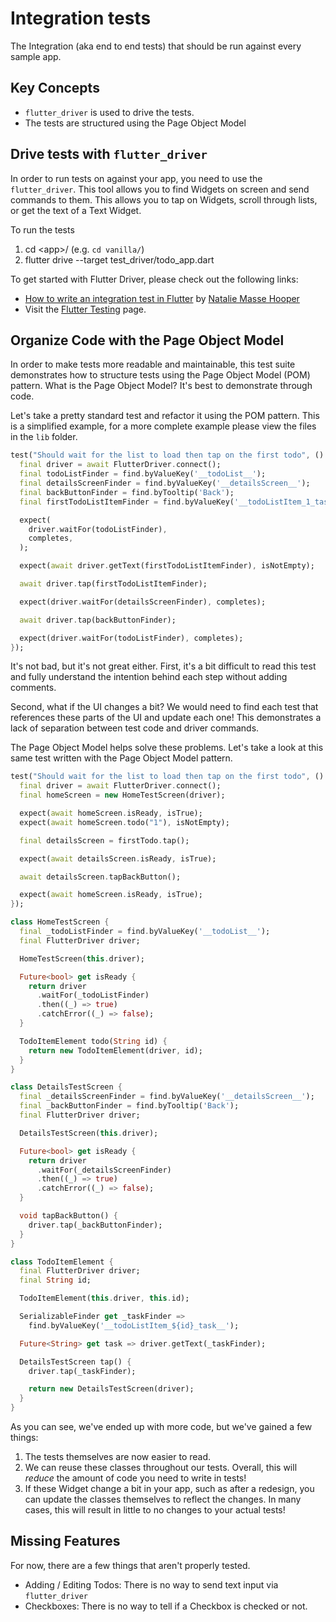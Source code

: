 # Integration tests

The Integration (aka end to end tests) that should be run against every sample app.

## Key Concepts

  * `flutter_driver` is used to drive the tests.
  * The tests are structured using the Page Object Model

## Drive tests with `flutter_driver`

In order to run tests on against your app, you need to use the `flutter_driver`. This tool allows you to find Widgets on screen and send commands to them. This allows you to tap on Widgets, scroll through lists, or get the text of a Text Widget.

To run the tests
  1. cd \<app>/ (e.g. `cd vanilla/`)
  2. flutter drive --target test_driver/todo_app.dart

To get started with Flutter Driver, please check out the following links:

  * [How to write an integration test in Flutter](http://cogitas.net/write-integration-test-flutter/) by [Natalie Masse Hooper](https://twitter.com/NatJM)
  * Visit the [Flutter Testing](https://flutter.io/testing/#integration-testing) page.

## Organize Code with the Page Object Model

In order to make tests more readable and maintainable, this test suite demonstrates how to structure tests using the Page Object Model (POM) pattern. What is the Page Object Model? It's best to demonstrate through code.

Let's take a pretty standard test and refactor it using the POM pattern. This is a simplified example, for a more complete example please view the files in the `lib` folder.

```dart
test("Should wait for the list to load then tap on the first todo", () async {
  final driver = await FlutterDriver.connect();
  final todoListFinder = find.byValueKey('__todoList__');
  final detailsScreenFinder = find.byValueKey('__detailsScreen__');
  final backButtonFinder = find.byTooltip('Back');
  final firstTodoListItemFinder = find.byValueKey('__todoListItem_1_task__')

  expect(
    driver.waitFor(todoListFinder),
    completes,
  );

  expect(await driver.getText(firstTodoListItemFinder), isNotEmpty);

  await driver.tap(firstTodoListItemFinder);

  expect(driver.waitFor(detailsScreenFinder), completes);

  await driver.tap(backButtonFinder);

  expect(driver.waitFor(todoListFinder), completes);
});
```

It's not bad, but it's not great either. First, it's a bit difficult to read this test and fully understand the intention behind each step without adding comments.

Second, what if the UI changes a bit? We would need to find each test that references these parts of the UI and update each one! This demonstrates a lack of separation between test code and driver commands.

The Page Object Model helps solve these problems. Let's take a look at this same test written with the Page Object Model pattern.

```dart
test("Should wait for the list to load then tap on the first todo", () async {
  final driver = await FlutterDriver.connect();
  final homeScreen = new HomeTestScreen(driver);

  expect(await homeScreen.isReady, isTrue);
  expect(await homeScreen.todo("1"), isNotEmpty);

  final detailsScreen = firstTodo.tap();

  expect(await detailsScreen.isReady, isTrue);

  await detailsScreen.tapBackButton();

  expect(await homeScreen.isReady, isTrue);
});

class HomeTestScreen {
  final _todoListFinder = find.byValueKey('__todoList__');
  final FlutterDriver driver;

  HomeTestScreen(this.driver);

  Future<bool> get isReady {
    return driver
      .waitFor(_todoListFinder)
      .then((_) => true)
      .catchError((_) => false);
  }

  TodoItemElement todo(String id) {
    return new TodoItemElement(driver, id);
  }
}

class DetailsTestScreen {
  final _detailsScreenFinder = find.byValueKey('__detailsScreen__');
  final _backButtonFinder = find.byTooltip('Back');
  final FlutterDriver driver;

  DetailsTestScreen(this.driver);

  Future<bool> get isReady {
    return driver
      .waitFor(_detailsScreenFinder)
      .then((_) => true)
      .catchError((_) => false);
  }

  void tapBackButton() {
    driver.tap(_backButtonFinder);
  }
}

class TodoItemElement {
  final FlutterDriver driver;
  final String id;

  TodoItemElement(this.driver, this.id);

  SerializableFinder get _taskFinder =>
    find.byValueKey('__todoListItem_${id}_task__');

  Future<String> get task => driver.getText(_taskFinder);

  DetailsTestScreen tap() {
    driver.tap(_taskFinder);

    return new DetailsTestScreen(driver);
  }
}
```

As you can see, we've ended up with more code, but we've gained a few things:

  1. The tests themselves are now easier to read.
  2. We can reuse these classes throughout our tests. Overall, this will *reduce* the amount of code you need to write in tests!
  3. If these Widget change a bit in your app, such as after a redesign, you can update the classes themselves to reflect the changes. In many cases, this will result in little to no changes to your actual tests!

## Missing Features

For now, there are a few things that aren't properly tested.

  - Adding / Editing Todos: There is no way to send text input via `flutter_driver`
  - Checkboxes: There is no way to tell if a Checkbox is checked or not.
